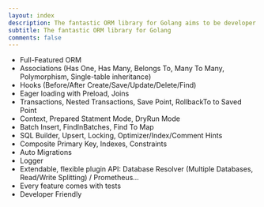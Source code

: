 ```yaml
---
layout: index
description: The fantastic ORM library for Golang aims to be developer friendly.
subtitle: The fantastic ORM library for Golang
comments: false
---
```


* <i class="fa fa-arrow-circle-right" aria-hidden="true"></i> Full-Featured ORM
* <i class="fa fa-arrow-circle-right" aria-hidden="true"></i> Associations (Has One, Has Many, Belongs To, Many To Many, Polymorphism, Single-table inheritance)
* <i class="fa fa-arrow-circle-right" aria-hidden="true"></i> Hooks (Before/After Create/Save/Update/Delete/Find)
* <i class="fa fa-arrow-circle-right" aria-hidden="true"></i> Eager loading with Preload, Joins
* <i class="fa fa-arrow-circle-right" aria-hidden="true"></i> Transactions, Nested Transactions, Save Point, RollbackTo to Saved Point
* <i class="fa fa-arrow-circle-right" aria-hidden="true"></i> Context, Prepared Statment Mode, DryRun Mode
* <i class="fa fa-arrow-circle-right" aria-hidden="true"></i> Batch Insert, FindInBatches, Find To Map
* <i class="fa fa-arrow-circle-right" aria-hidden="true"></i> SQL Builder, Upsert, Locking, Optimizer/Index/Comment Hints
* <i class="fa fa-arrow-circle-right" aria-hidden="true"></i> Composite Primary Key, Indexes, Constraints
* <i class="fa fa-arrow-circle-right" aria-hidden="true"></i> Auto Migrations
* <i class="fa fa-arrow-circle-right" aria-hidden="true"></i> Logger
* <i class="fa fa-arrow-circle-right" aria-hidden="true"></i> Extendable, flexible plugin API: Database Resolver (Multiple Databases, Read/Write Splitting) / Prometheus...
* <i class="fa fa-arrow-circle-right" aria-hidden="true"></i> Every feature comes with tests
* <i class="fa fa-arrow-circle-right" aria-hidden="true"></i> Developer Friendly
